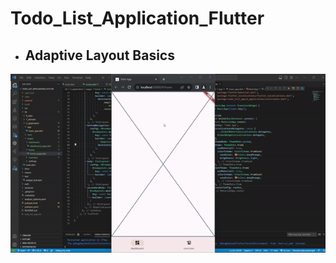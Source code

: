 # Todo_List_Application_Flutter

- ## Adaptive Layout Basics
![image](./preview_output/basic_adaptive_layout.gif)
